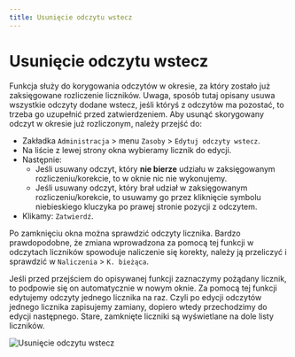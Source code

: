 ```yaml
---
title: Usunięcie odczytu wstecz
---
```


# Usunięcie odczytu wstecz

Funkcja służy do korygowania odczytów w okresie, za który zostało już zaksięgowane rozliczenie liczników. Uwaga, sposób tutaj opisany usuwa wszystkie odczyty dodane wstecz, jeśli któryś z odczytów ma pozostać, to trzeba go uzupełnić przed zatwierdzeniem. Aby usunąć skorygowany odczyt w okresie już rozliczonym, należy przejść do:

- Zakładka `Administracja` > menu `Zasoby` > `Edytuj odczyty wstecz`.
- Na liście z lewej strony okna wybieramy licznik do edycji.
- Następnie:
  - Jeśli usuwany odczyt, który **nie bierze** udziału w zaksięgowanym rozliczeniu/korekcie, to w oknie nic nie wykonujemy.
  - Jeśli usuwany odczyt, który brał udział w zaksięgowanym rozliczeniu/korekcie, to usuwamy go przez kliknięcie symbolu niebieskiego kluczyka po prawej stronie pozycji z odczytem.
- Klikamy: `Zatwierdź`.

Po zamknięciu okna można sprawdzić odczyty licznika. Bardzo prawdopodobne, że zmiana wprowadzona za pomocą tej funkcji w odczytach liczników spowoduje naliczenie się korekty, należy ją przeliczyć i sprawdzić w `Naliczenia` > `K. bieżąca`.

Jeśli przed przejściem do opisywanej funkcji zaznaczymy pożądany licznik, to podpowie się on automatycznie w nowym oknie. Za pomocą tej funkcji edytujemy odczyty jednego licznika na raz. Czyli po edycji odczytów jednego licznika zapisujemy zamiany, dopiero wtedy przechodzimy do edycji następnego. Stare, zamknięte liczniki są wyświetlane na dole listy liczników.

![Usunięcie odczytu wstecz](usodczytwstecz.gif)